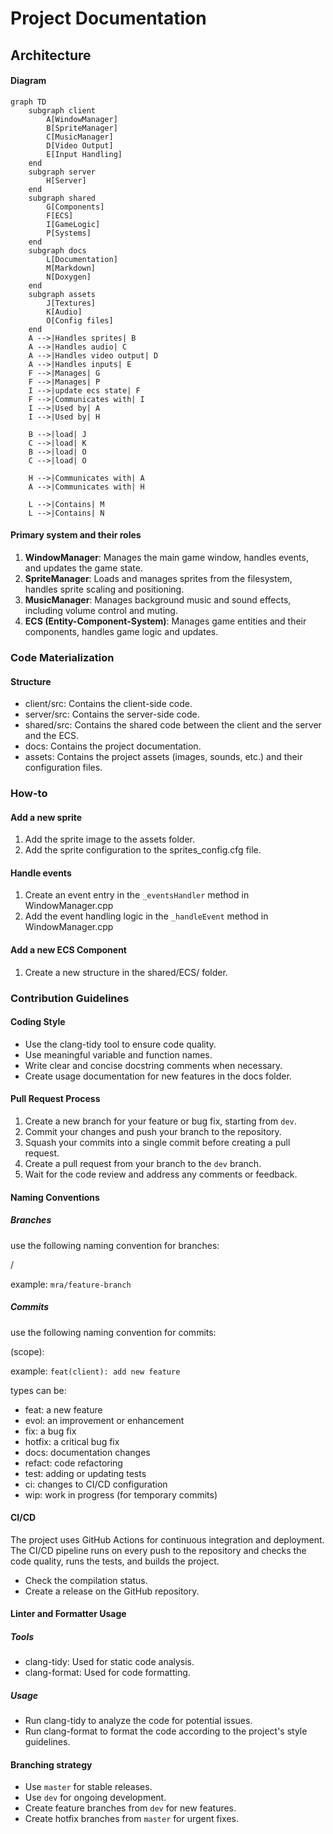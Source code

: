 # Project Documentation

## Architecture

#### Diagram

```mermaid
graph TD
    subgraph client
        A[WindowManager]
        B[SpriteManager]
        C[MusicManager]
        D[Video Output]
        E[Input Handling]
    end
    subgraph server
        H[Server]
    end
    subgraph shared
        G[Components]
        F[ECS]
        I[GameLogic]
        P[Systems]
    end
    subgraph docs 
        L[Documentation]
        M[Markdown]
        N[Doxygen]
    end
    subgraph assets
        J[Textures]
        K[Audio]
        O[Config files]
    end
    A -->|Handles sprites| B
    A -->|Handles audio| C
    A -->|Handles video output| D
    A -->|Handles inputs| E
    F -->|Manages| G
    F -->|Manages| P
    I -->|update ecs state| F
    F -->|Communicates with| I
    I -->|Used by| A
    I -->|Used by| H

    B -->|load| J
    C -->|load| K
    B -->|load| O
    C -->|load| O

    H -->|Communicates with| A
    A -->|Communicates with| H
    
    L -->|Contains| M
    L -->|Contains| N
```

#### Primary system and their roles

1. **WindowManager**: Manages the main game window, handles events, and updates the game state.
2. **SpriteManager**: Loads and manages sprites from the filesystem, handles sprite scaling and positioning.
3. **MusicManager**: Manages background music and sound effects, including volume control and muting.
4. **ECS (Entity-Component-System)**: Manages game entities and their components, handles game logic and updates.

### Code Materialization

#### Structure

- client/src: Contains the client-side code.
- server/src: Contains the server-side code.
- shared/src: Contains the shared code between the client and the server and the ECS.
- docs: Contains the project documentation.
- assets: Contains the project assets (images, sounds, etc.) and their configuration files.

### How-to

#### Add a new sprite

1. Add the sprite image to the assets folder.
2. Add the sprite configuration to the sprites_config.cfg file.

#### Handle events

1. Create an event entry in the `_eventsHandler` method in WindowManager.cpp
2. Add the event handling logic in the `_handleEvent` method in WindowManager.cpp

#### Add a new ECS Component

1. Create a new structure in the shared/ECS/ folder.

### Contribution Guidelines

#### Coding Style

- Use the clang-tidy tool to ensure code quality.
- Use meaningful variable and function names.
- Write clear and concise docstring comments when necessary.
- Create usage documentation for new features in the docs folder.

#### Pull Request Process

1. Create a new branch for your feature or bug fix, starting from `dev`.
2. Commit your changes and push your branch to the repository.
3. Squash your commits into a single commit before creating a pull request.
4. Create a pull request from your branch to the `dev` branch.
5. Wait for the code review and address any comments or feedback.

#### Naming Conventions

##### Branches

use the following naming convention for branches:

<triggram>/<branch-name>

example: `mra/feature-branch`

##### Commits

use the following naming convention for commits:

<type>(scope): <description>

example: `feat(client): add new feature`

types can be:

- feat: a new feature
- evol: an improvement or enhancement
- fix: a bug fix
- hotfix: a critical bug fix
- docs: documentation changes
- refact: code refactoring
- test: adding or updating tests
- ci: changes to CI/CD configuration
- wip: work in progress (for temporary commits)

#### CI/CD

The project uses GitHub Actions for continuous integration and deployment. The CI/CD pipeline runs on every push to the repository and checks the code quality, runs the tests, and builds the project.

- Check the compilation status.
- Create a release on the GitHub repository.

#### Linter and Formatter Usage

##### Tools

- clang-tidy: Used for static code analysis.
- clang-format: Used for code formatting.

##### Usage

- Run clang-tidy to analyze the code for potential issues.
- Run clang-format to format the code according to the project's style guidelines.

#### Branching strategy

- Use `master` for stable releases.
- Use `dev` for ongoing development.
- Create feature branches from `dev` for new features.
- Create hotfix branches from `master` for urgent fixes.
